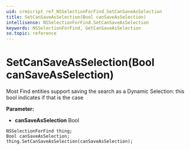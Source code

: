 ```yaml
---
uid: crmscript_ref_NSSelectionForFind_SetCanSaveAsSelection
title: SetCanSaveAsSelection(Bool canSaveAsSelection)
intellisense: NSSelectionForFind.SetCanSaveAsSelection
keywords: NSSelectionForFind, GetCanSaveAsSelection
so.topic: reference
---
```


# SetCanSaveAsSelection(Bool canSaveAsSelection)

Most Find entities support saving the search as a Dynamic Selection: this bool indicates if that is the case

**Parameter:** 
 - **canSaveAsSelection** Bool

```crmscript
NSSelectionForFind thing;
Bool canSaveAsSelection;
thing.SetCanSaveAsSelection(canSaveAsSelection);
```

